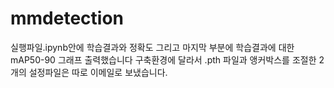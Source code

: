 # mmdetection

실행파일.ipynb안에 학습결과와 정확도 그리고 마지막 부분에 학습결과에 대한 mAP50-90 그래프 출력했습니다
구축환경에 달라서 .pth 파일과 앵커박스를 조절한 2개의 설정파일은 따로 이메일로 보냈습니다.
